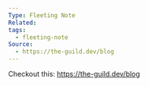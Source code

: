 ```yaml
---
Type: Fleeting Note
Related: 
tags:
  - fleeting-note
Source:
  - https://the-guild.dev/blog
---
```

Checkout this: https://the-guild.dev/blog